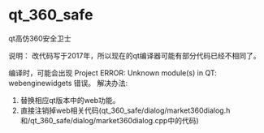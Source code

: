 # qt_360_safe
qt高仿360安全卫士

说明：
改代码写于2017年，所以现在的qt编译器可能有部分代码已经不相同了。

编译时，可能会出现 Project ERROR: Unknown module(s) in QT: webenginewidgets 错误。
解决办法: 
1. 替换相应qt版本中的web功能。
2. 直接注销掉web相关代码(qt_360_safe/dialog/market360dialog.h和/qt_360_safe/dialog/market360dialog.cpp中的代码)
